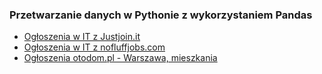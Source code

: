 ### Przetwarzanie danych w Pythonie z wykorzystaniem Pandas


- [Ogłoszenia w IT z Justjoin.it](https://github.com/marianwitkowski/python-data/blob/master/justjoin-parser.ipynb) 
- [Ogłoszenia w IT z nofluffjobs.com](https://github.com/marianwitkowski/python-data/blob/master/nofluffjobs-stat.ipynb
) 
- [Ogłoszenia otodom.pl - Warszawa, mieszkania](https://github.com/marianwitkowski/python-data/blob/master/otodom.ipynb)



